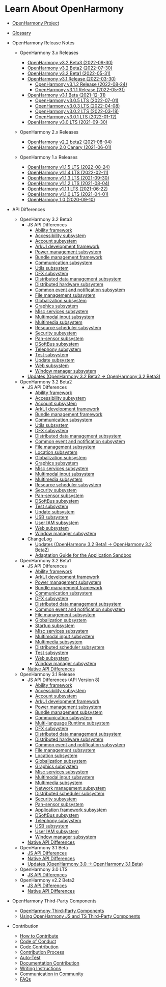 # Learn About OpenHarmony

- [OpenHarmony Project](OpenHarmony-Overview.md)
- [Glossary](glossary.md)
- OpenHarmony Release Notes
  - OpenHarmony 3.x Releases
    - [OpenHarmony v3.2 Beta3 (2022-09-30)](release-notes/OpenHarmony-v3.2-beta3.md)
    - [OpenHarmony v3.2 Beta2 (2022-07-30)](release-notes/OpenHarmony-v3.2-beta2.md)
    - [OpenHarmony v3.2 Beta1 (2022-05-31)](release-notes/OpenHarmony-v3.2-beta1.md)
    - [OpenHarmony v3.1 Release (2022-03-30)](release-notes/OpenHarmony-v3.1-release.md)
      - [OpenHarmony v3.1.2 Release (2022-08-24)](release-notes/OpenHarmony-v3.1.2-release.md)
      - [OpenHarmony v3.1.1 Release (2022-05-31)](release-notes/OpenHarmony-v3.1.1-release.md)
    - [OpenHarmony v3.1 Beta (2021-12-31)](release-notes/OpenHarmony-v3.1-beta.md)
      - [OpenHarmony v3.0.5 LTS (2022-07-01)](release-notes/OpenHarmony-v3.0.5-LTS.md)
      - [OpenHarmony v3.0.3 LTS (2022-04-08)](release-notes/OpenHarmony-v3.0.3-LTS.md)
      - [OpenHarmony v3.0.2 LTS (2022-03-18)](release-notes/OpenHarmony-v3.0.2-LTS.md)
      - [OpenHarmony v3.0.1 LTS (2022-01-12)](release-notes/OpenHarmony-v3.0.1-LTS.md)
    - [OpenHarmony v3.0 LTS (2021-09-30)](release-notes/OpenHarmony-v3.0-LTS.md)
  - OpenHarmony 2.x Releases
    - [OpenHarmony v2.2 beta2 (2021-08-04)](release-notes/OpenHarmony-v2.2-beta2.md)
    - [OpenHarmony 2.0 Canary (2021-06-01)](release-notes/OpenHarmony-2-0-Canary.md)
  - OpenHarmony 1.x Releases

      - [OpenHarmony v1.1.5 LTS (2022-08-24)](release-notes/OpenHarmony-v1.1.5-LTS.md)
      - [OpenHarmony v1.1.4 LTS (2022-02-11)](release-notes/OpenHarmony-v1-1-4-LTS.md)
      - [OpenHarmony v1.1.3 LTS (2021-09-30)](release-notes/OpenHarmony-v1-1-3-LTS.md)
      - [OpenHarmony v1.1.2 LTS (2021-08-04)](release-notes/OpenHarmony-v1.1.2-LTS.md)
      - [OpenHarmony v1.1.1 LTS (2021-06-22)](release-notes/OpenHarmony-1-1-1-LTS.md)
      - [OpenHarmony v1.1.0 LTS (2021-04-01)](release-notes/OpenHarmony-1-1-0-LTS.md)
    - [OpenHarmony 1.0 (2020-09-10)](release-notes/OpenHarmony-1-0.md)
  
- API Differences
    - OpenHarmony 3.2 Beta3
      - JS API Differences
        - [Ability framework](release-notes/api-change/v3.2-beta3/js-apidiff-ability.md)
        - [Accessibility subsystem](release-notes/api-change/v3.2-beta3/js-apidiff-accessibility.md)
        - [Account subsystem](release-notes/api-change/v3.2-beta3/js-apidiff-account.md)
        - [ArkUI development framework](release-notes/api-change/v3.2-beta3/js-apidiff-arkui.md)
        - [Power management subsystem](release-notes/api-change/v3.2-beta3/js-apidiff-battery.md)
        - [Bundle management framework](release-notes/api-change/v3.2-beta3/js-apidiff-bundle.md)
        - [Communication subsystem](release-notes/api-change/v3.2-beta3/js-apidiff-communicate.md)
        - [Utils subsystem](release-notes/api-change/v3.2-beta3/js-apidiff-compiler-and-runtime.md)
        - [DFX subsystem](release-notes/api-change/v3.2-beta3/js-apidiff-dfx.md)
        - [Distributed data management subsystem](release-notes/api-change/v3.2-beta3/js-apidiff-distributed-data.md)
        - [Distributed hardware subsystem](release-notes/api-change/v3.2-beta3/js-apidiff-distributed-hardware.md)
        - [Common event and notification subsystem](release-notes/api-change/v3.2-beta3/js-apidiff-event-and-notification.md)
        - [File management subsystem](release-notes/api-change/v3.2-beta3/js-apidiff-file-management.md)
        - [Globalization subsystem](release-notes/api-change/v3.2-beta3/js-apidiff-global.md)
        - [Graphics subsystem](release-notes/api-change/v3.2-beta3/js-apidiff-graphic.md)
        - [Misc services subsystem](release-notes/api-change/v3.2-beta3/js-apidiff-misc.md)
        - [Multimodal input subsystem](release-notes/api-change/v3.2-beta3/js-apidiff-multi-modal-input.md)
        - [Multimedia subsystem](release-notes/api-change/v3.2-beta3/js-apidiff-multimedia.md)
        - [Resource scheduler subsystem](release-notes/api-change/v3.2-beta3/js-apidiff-resource-scheduler.md)
        - [Security subsystem](release-notes/api-change/v3.2-beta3/js-apidiff-security.md)
        - [Pan-sensor subsystem](release-notes/api-change/v3.2-beta3/js-apidiff-sensor.md)
        - [DSoftBus subsystem](release-notes/api-change/v3.2-beta3/js-apidiff-soft-bus.md)
        - [Telephony subsystem](release-notes/api-change/v3.2-beta3/js-apidiff-telephony.md)
        - [Test subsystem](release-notes/api-change/v3.2-beta3/js-apidiff-unitest.md)
        - [Update subsystem](release-notes/api-change/v3.2-beta3/js-apidiff-update.md)
        - [Web subsystem](release-notes/api-change/v3.2-beta3/js-apidiff-web.md)
        - [Window manager subsystem](release-notes/api-change/v3.2-beta3/js-apidiff-window.md)
      - [Updates (OpenHarmony 3.2 Beta2 -> OpenHarmony 3.2 Beta3)](release-notes/api-change/v3.2-beta3/changelog-v3.2-beta3.md)
  - OpenHarmony 3.2 Beta2
      - JS API Differences
        - [Ability framework](release-notes/api-change/v3.2-beta2/js-apidiff-ability.md)
        - [Accessibility subsystem](release-notes/api-change/v3.2-beta2/js-apidiff-accessibility.md)
        - [Account subsystem](release-notes/api-change/v3.2-beta2/js-apidiff-account.md)
        - [ArkUI development framework](release-notes/api-change/v3.2-beta2/js-apidiff-arkui.md)
        - [Bundle management framework](release-notes/api-change/v3.2-beta2/js-apidiff-bundle.md)
        - [Communication subsystem](release-notes/api-change/v3.2-beta2/js-apidiff-communicate.md)
        - [Utils subsystem](release-notes/api-change/v3.2-beta2/js-apidiff-compiler-and-runtime.md)
        - [DFX subsystem](release-notes/api-change/v3.2-beta2/js-apidiff-dfx.md)
        - [Distributed data management subsystem](release-notes/api-change/v3.2-beta2/js-apidiff-distributed-data.md)
        - [Common event and notification subsystem](release-notes/api-change/v3.2-beta2/js-apidiff-event-and-notification.md)
        - [File management subsystem](release-notes/api-change/v3.2-beta2/js-apidiff-file-management.md)
        - [Location subsystem](release-notes/api-change/v3.2-beta2/js-apidiff-geolocation.md)
        - [Globalization subsystem](release-notes/api-change/v3.2-beta2/js-apidiff-global.md)
        - [Graphics subsystem](release-notes/api-change/v3.2-beta2/js-apidiff-graphic.md)
        - [Misc services subsystem](release-notes/api-change/v3.2-beta2/js-apidiff-misc.md)
        - [Multimodal input subsystem](release-notes/api-change/v3.2-beta2/js-apidiff-multi-modal-input.md)
        - [Multimedia subsystem](release-notes/api-change/v3.2-beta2/js-apidiff-multimedia.md)
        - [Resource scheduler subsystem](release-notes/api-change/v3.2-beta2/js-apidiff-resource-scheduler.md)
        - [Security subsystem](release-notes/api-change/v3.2-beta2/js-apidiff-security.md)
        - [Pan-sensor subsystem](release-notes/api-change/v3.2-beta2/js-apidiff-sensor.md)
        - [DSoftBus subsystem](release-notes/api-change/v3.2-beta2/js-apidiff-soft-bus.md)
        - [Test subsystem](release-notes/api-change/v3.2-beta2/js-apidiff-unitest.md)
        - [Update subsystem](release-notes/api-change/v3.2-beta2/js-apidiff-update.md)
        - [USB subsystem](release-notes/api-change/v3.2-beta2/js-apidiff-usb.md)
        - [User IAM subsystem](release-notes/api-change/v3.2-beta2/js-apidiff-user-authentication.md)
        - [Web subsystem](release-notes/api-change/v3.2-beta2/js-apidiff-web.md)
        - [Window manager subsystem](release-notes/api-change/v3.2-beta2/js-apidiff-window.md)
      - ChangeLog
        - [Updates (OpenHarmony 3.2 Beta1 -> OpenHarmony 3.2 Beta2)](release-notes/api-change/v3.2-beta2/changelog-v3.2-beta2.md)
        - [Adaptation Guide for the Application Sandbox](release-notes/api-change/v3.2-beta2/application-sandbox-adaptation-guide.md)  
  - OpenHarmony 3.2 Beta1
      - JS API Differences
        - [Ability framework](release-notes/api-change/v3.2-beta1/js-apidiff-ability.md)
        - [ArkUI development framework](release-notes/api-change/v3.2-beta1/js-apidiff-arkui.md)
        - [Power management subsystem](release-notes/api-change/v3.2-beta1/js-apidiff-battery.md)
        - [Bundle management framework](release-notes/api-change/v3.2-beta1/js-apidiff-bundle.md)
        - [Communication subsystem](release-notes/api-change/v3.2-beta1/js-apidiff-communicate.md)
        - [DFX subsystem](release-notes/api-change/v3.2-beta1/js-apidiff-dfx.md)
        - [Distributed data management subsystem](release-notes/api-change/v3.2-beta1/js-apidiff-distributed-data.md)
        - [Common event and notification subsystem](release-notes/api-change/v3.2-beta1/js-apidiff-event-and-notification.md)
        - [File management subsystem](release-notes/api-change/v3.2-beta1/js-apidiff-file-management.md)
        - [Globalization subsystem](release-notes/api-change/v3.2-beta1/js-apidiff-global.md)
        - [Startup subsystem](release-notes/api-change/v3.2-beta1/js-apidiff-init.md)
        - [Misc services subsystem](release-notes/api-change/v3.2-beta1/js-apidiff-misc.md)
        - [Multimodal input subsystem](release-notes/api-change/v3.2-beta1/js-apidiff-multi-modal-input.md)
        - [Multimedia subsystem](release-notes/api-change/v3.2-beta1/js-apidiff-multimedia.md)
        - [Distributed scheduler subsystem](release-notes/api-change/v3.2-beta1/js-apidiff-resource-scheduler.md)
        - [Test subsystem](release-notes/api-change/v3.2-beta1/js-apidiff-unitest.md)
        - [Web subsystem](release-notes/api-change/v3.2-beta1/js-apidiff-web.md)
        - [Window manager subsystem](release-notes/api-change/v3.2-beta1/js-apidiff-window.md)
      - [Native API Differences](release-notes/api-change/v3.2-beta1/native-apidiff-v3.2-beta.md)
  - OpenHarmony 3.1 Release
      - JS API Differences (API Version 8)
        - [Ability framework](release-notes/api-change/v3.1-Release/js-apidiff-ability.md)
        - [Accessibility subsystem](release-notes/api-change/v3.1-Release/js-apidiff-accessibility.md)
        - [Account subsystem](release-notes/api-change/v3.1-Release/js-apidiff-account.md)
        - [ArkUI development framework](release-notes/api-change/v3.1-Release/js-apidiff-ace.md)
        - [Power management subsystem](release-notes/api-change/v3.1-Release/js-apidiff-battery.md)
        - [Bundle management subsystem](release-notes/api-change/v3.1-Release/js-apidiff-bundle.md)
        - [Communication subsystem](release-notes/api-change/v3.1-Release/js-apidiff-communicate.md)
        - [Multi-language Runtime subsystem](release-notes/api-change/v3.1-Release/js-apidiff-compiler-and-runtime.md)
        - [DFX subsystem](release-notes/api-change/v3.1-Release/js-apidiff-dfx.md)
        - [Distributed data management subsystem](release-notes/api-change/v3.1-Release/js-apidiff-distributed-data.md)
        - [Distributed hardware subsystem](release-notes/api-change/v3.1-Release/js-apidiff-distributed-hardware.md)
        - [Common event and notification subsystem](release-notes/api-change/v3.1-Release/js-apidiff-event-and-notification.md)
        - [File management subsystem](release-notes/api-change/v3.1-Release/js-apidiff-file-management.md)
        - [Location subsystem](release-notes/api-change/v3.1-Release/js-apidiff-geolocation.md)
        - [Globalization subsystem](release-notes/api-change/v3.1-Release/js-apidiff-global.md)
        - [Graphics subsystem](release-notes/api-change/v3.1-Release/js-apidiff-graphic.md)
        - [Misc services subsystem](release-notes/api-change/v3.1-Release/js-apidiff-misc.md)
        - [Multimodal input subsystem](release-notes/api-change/v3.1-Release/js-apidiff-multi-modal-input.md)
        - [Multimedia subsystem](release-notes/api-change/v3.1-Release/js-apidiff-multimedia.md)
        - [Network management subsystem](release-notes/api-change/v3.1-Release/js-apidiff-network.md)
        - [Distributed scheduler subsystem](release-notes/api-change/v3.1-Release/js-apidiff-resource-scheduler.md)
        - [Security subsystem](release-notes/api-change/v3.1-Release/js-apidiff-security.md)
        - [Pan-sensor subsystem](release-notes/api-change/v3.1-Release/js-apidiff-sensor.md)
        - [Application framework subsystem](release-notes/api-change/v3.1-Release/js-apidiff-settings.md)
        - [DSoftBus subsystem](release-notes/api-change/v3.1-Release/js-apidiff-soft-bus.md)
        - [Telephony subsystem](release-notes/api-change/v3.1-Release/js-apidiff-telephony.md)
        - [USB subsystem](release-notes/api-change/v3.1-Release/js-apidiff-usb.md)
        - [User IAM subsystem](release-notes/api-change/v3.1-Release/js-apidiff-user-authentication.md)
        - [Window manager subsystem](release-notes/api-change/v3.1-Release/js-apidiff-window.md)
      - [Native API Differences](release-notes/api-change/v3.1-Release/native-apidiff-v3.1-release.md)
  - OpenHarmony 3.1 Beta
      - [JS API Differences](release-notes/api-change/v3.1-beta/js-apidiff-v3.1-beta.md)
      - [Native API Differences](release-notes/api-change/v3.1-beta/native-apidiff-v3.1-beta.md)
      - [Updates (OpenHarmony 3.0 -> OpenHarmony 3.1 Beta)](release-notes/api-change/v3.1-beta/changelog-v3.1-beta.md)
  - OpenHarmony 3.0 LTS  
      - [JS API Differences](release-notes/api-change/v3.0-LTS/js-apidiff-v3.0-lts.md) 
  - OpenHarmony v2.2 Beta2 
      - [JS API Differences](release-notes/api-change/v2.2-beta2/js-apidiff-v2.2-beta2.md)
      - [Native API Differences](release-notes/api-change/v2.2-beta2/native-apidiff-v2.2-beta2.md)

- OpenHarmony Third-Party Components
  - [OpenHarmony Third-Party Components](third-party-components/third-party-components-introduction.md)  
  - [Using OpenHarmony JS and TS Third-Party Components](third-party-components/npm-third-party-guide.md)

- Contribution
  - [How to Contribute](contribute/how-to-contribute.md)
  - [Code of Conduct](contribute/code-of-conduct.md)
  - [Code Contribution](contribute/code-contribution.md)
  - [Contribution Process](contribute/contribution-process.md)
  - [Auto-Test](readme/test.md)
  - [Documentation Contribution](contribute/documentation-contribution.md)
  - [Writing Instructions](contribute/writing-instructions.md)
  - [Communication in Community](contribute/communication-in-community.md)
  - [FAQs](contribute/FAQ.md)